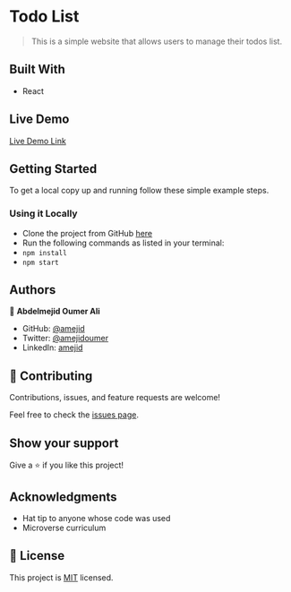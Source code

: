 # Todo List

> This is a simple website that allows users to manage their todos list.

## Built With

- React

## Live Demo

[Live Demo Link](https://amejid.github.io/todo-list-react/)

## Getting Started

To get a local copy up and running follow these simple example steps.

### Using it Locally

- Clone the project from GitHub [here](git@github.com:amejid/todo-list-react.git)
- Run the following commands as listed in your terminal:
- `npm install`
- `npm start`

## Authors

👤 **Abdelmejid Oumer Ali**

- GitHub: [@amejid](https://github.com/amejid)
- Twitter: [@amejidoumer](https://twitter.com/amejidoumer)
- LinkedIn: [amejid](https://linkedin.com/in/amejid)

## 🤝 Contributing

Contributions, issues, and feature requests are welcome!

Feel free to check the [issues page](../../issues/).

## Show your support

Give a ⭐️ if you like this project!

## Acknowledgments

- Hat tip to anyone whose code was used
- Microverse curriculum

## 📝 License

This project is [MIT](./MIT.md) licensed.

